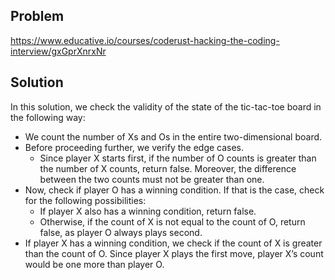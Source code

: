 ## Problem

https://www.educative.io/courses/coderust-hacking-the-coding-interview/gxGprXnrxNr

## Solution

In this solution, we check the validity of the state of the tic-tac-toe board in the following way:

- We count the number of Xs and Os in the entire two-dimensional board.
- Before proceeding further, we verify the edge cases.
  - Since player X starts first, if the number of O counts is greater than the number of X counts, return false. Moreover, the difference between the two counts must not be greater than one.
- Now, check if player O has a winning condition. If that is the case, check for the following possibilities:
  - If player X also has a winning condition, return false.
  - Otherwise, if the count of X is not equal to the count of O, return false, as player O always plays second.
- If player X has a winning condition, we check if the count of X is greater than the count of O. Since player X plays the first move, player X’s count would be one more than player O.
